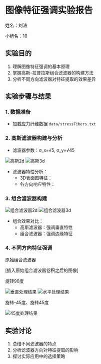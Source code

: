 # 图像特征强调实验报告

姓名：刘涛

小组名：10
## 实验目的
1. 理解图像特征强调的基本原理
2. 掌握高斯-拉普拉斯组合滤波器的构建方法
3. 分析不同方向滤波器对特征提取的效果差异
## 实验步骤与结果
### 1. 数据准备
- 加载应力纤维数据 `data/stressFibers.txt`

 
### 2. 高斯滤波器构建与分析
- 滤波器参数：σ_x=√5, σ_y=√45

![高斯2d](https://github.com/user-attachments/assets/395e84f0-63b2-4ae4-a93e-3865d11ee069)
![高斯3d](https://github.com/user-attachments/assets/a6ec8b75-e236-46d3-a232-269cf53f746c)

- 滤波器特性分析：
  - 3D表面图特征：
  - 各方向响应特性：
### 3. 组合滤波器构建

![组合滤波器2d](https://github.com/user-attachments/assets/d5e5952c-8902-4a6b-9175-30caafb91a7b)
![组合滤波器3d](https://github.com/user-attachments/assets/8aa647e6-cfa6-47fe-84c4-87df2c1be57b)

- 组合效果对比：
  - 高斯滤波器：强调垂直特性
  - 组合滤波器：强调边缘特征

### 4. 不同方向特征强调 

原始组合滤波器

[插入原始组合滤波器卷积之后的图像]

旋转90度

![垂直处理结果](https://github.com/user-attachments/assets/8d5e6802-70e9-41a2-a92f-b46cdab3d8c9)
![水平处理结果](https://github.com/user-attachments/assets/dbdd0e41-8cbf-4b80-a405-4379f2f73de5)

旋转-45度、旋转45度

![45度处理结果](https://github.com/user-attachments/assets/2844fd56-505d-4f4c-95d2-f9cbec692971)

## 实验讨论
1. 总结不同滤波器的特点
2. 分析滤波器方向对特征提取的影响
3. 探讨实际应用中的选择策略
